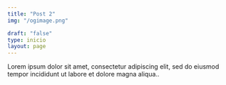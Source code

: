 ```yaml
---
title: "Post 2"
img: "/ogimage.png"

draft: "false"
type: inicio
layout: page
---
```


Lorem ipsum dolor sit amet, consectetur adipiscing elit, sed do eiusmod tempor incididunt ut labore et dolore magna aliqua..
